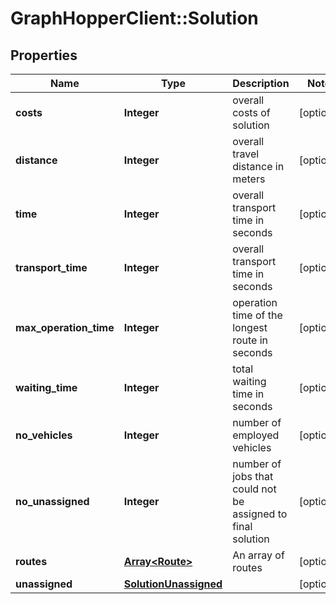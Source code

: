 # GraphHopperClient::Solution

## Properties
Name | Type | Description | Notes
------------ | ------------- | ------------- | -------------
**costs** | **Integer** | overall costs of solution | [optional] 
**distance** | **Integer** | overall travel distance in meters | [optional] 
**time** | **Integer** | overall transport time in seconds | [optional] 
**transport_time** | **Integer** | overall transport time in seconds | [optional] 
**max_operation_time** | **Integer** | operation time of the longest route in seconds | [optional] 
**waiting_time** | **Integer** | total waiting time in seconds | [optional] 
**no_vehicles** | **Integer** | number of employed vehicles | [optional] 
**no_unassigned** | **Integer** | number of jobs that could not be assigned to final solution | [optional] 
**routes** | [**Array&lt;Route&gt;**](Route.md) | An array of routes | [optional] 
**unassigned** | [**SolutionUnassigned**](SolutionUnassigned.md) |  | [optional] 


